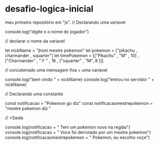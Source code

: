 # desafio-logica-inicial
meu primeiro repositório em "js".
// Declarando uma variavel

console.log("digite o o nome do jogador")

// declarar o nome da variavel

let nickName = "jhoni mestre pokemon"
let pokemon = ["pikachu , charmander , squarter"]
let timePokemon = [["Pikachu" , "M" , 10] , 
["Charmander" , " F " , 18 , ["squarter" , "M", 8 ]]]

// concatenado uma mensagem fixa + uma variavel

console.log("bem vindo " + nickName)
console.log("entrou no servidor " + nickName)

// Declarando uma constante

const notificacao = "Pokemon go diz"
const notificacaomestrepokemon = "mestre pokemon diz "


// <Saida

console.log(notificacao + " Tem um pokemon novo na região")
console.log(notificacao + " Voce foi derrotado por um mestre pokemon")
console.log(notificacaomestrepokemon + " Pokemon, eu escolho voçe")
